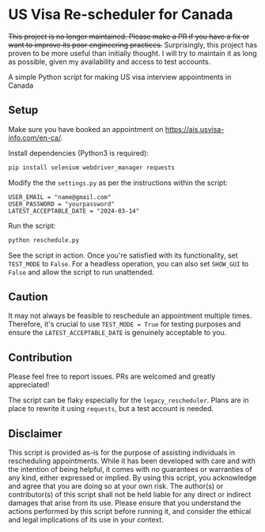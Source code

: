 # US Visa Re-scheduler for Canada

~~This project is no longer maintained. Please make a PR if you have a fix or want to improve its poor engineering practices.~~ Surprisingly, this project has proven to be more useful than initially thought. I will try to maintain it as long as possible, given my availability and access to test accounts.

A simple Python script for making US visa interview appointments in Canada

## Setup

Make sure you have booked an appointment on https://ais.usvisa-info.com/en-ca/.

Install dependencies (Python3 is required):
```sh
pip install selenium webdriver_manager requests
```

Modify the the `settings.py` as per the instructions within the script:

```python3
USER_EMAIL = "name@gmail.com"
USER_PASSWORD = "yourpassword"
LATEST_ACCEPTABLE_DATE = "2024-03-14"
```

Run the script:

```sh
python reschedule.py
```

See the script in action. Once you're satisfied with its functionality, set `TEST_MODE` to `False`. For a headless operation, you can also set `SHOW_GUI` to `False` and allow the script to run unattended.

## Caution

It may not always be feasible to reschedule an appointment multiple times. Therefore, it's crucial to use `TEST_MODE = True` for testing purposes and ensure the `LATEST_ACCEPTABLE_DATE` is genuinely acceptable to you.

## Contribution

Please feel free to report issues. PRs are welcomed and greatly appreciated!

The script can be flaky especially for the `legacy_rescheduler`.  Plans are in place to rewrite it using `requests`, but a test account is needed.

## Disclaimer

This script is provided as-is for the purpose of assisting individuals in rescheduling appointments. While it has been developed with care and with the intention of being helpful, it comes with no guarantees or warranties of any kind, either expressed or implied. By using this script, you acknowledge and agree that you are doing so at your own risk. The author(s) or contributor(s) of this script shall not be held liable for any direct or indirect damages that arise from its use. Please ensure that you understand the actions performed by this script before running it, and consider the ethical and legal implications of its use in your context.
